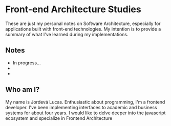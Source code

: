 # Front-end Architecture Studies

These are just my personal notes on Software Architecture, especially for applications built with front-end technologies. My intention is to provide a summary of what I've learned during my implementations.

## Notes

- In progress...
- 
-

## Who am I?

My name is Jordevá Lucas. Enthusiastic about programming, I'm a frontend developer. I've been implementing interfaces to academic and business systems for about four years. I would like to delve deeper into the javascript ecosystem and specialize in Frontend Architecture
